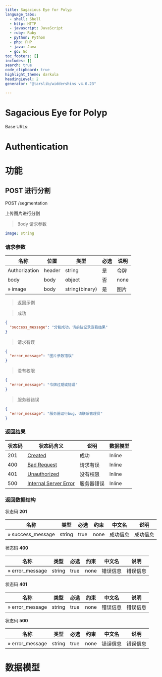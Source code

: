 ```yaml
---
title: Sagacious Eye for Polyp
language_tabs:
  - shell: Shell
  - http: HTTP
  - javascript: JavaScript
  - ruby: Ruby
  - python: Python
  - php: PHP
  - java: Java
  - go: Go
toc_footers: []
includes: []
search: true
code_clipboard: true
highlight_theme: darkula
headingLevel: 2
generator: "@tarslib/widdershins v4.0.23"

---
```


# Sagacious Eye for Polyp

Base URLs:

# Authentication

# 功能

## POST 进行分割

POST /segmentation

上传图片进行分割

> Body 请求参数

```yaml
image: string

```

### 请求参数

|名称|位置|类型|必选|说明|
|---|---|---|---|---|
|Authorization|header|string| 是 |令牌|
|body|body|object| 否 |none|
|» image|body|string(binary)| 是 |图片|

> 返回示例

> 成功

```json
{
  "success_message": "分割成功，请前往记录查看结果"
}
```

> 请求有误

```json
{
  "error_message": "图片参数错误"
}
```

> 没有权限

```json
{
  "error_message": "令牌过期或错误"
}
```

> 服务器错误

```json
{
  "error_message": "服务器运行bug，请联系管理员"
}
```

### 返回结果

|状态码|状态码含义|说明|数据模型|
|---|---|---|---|
|201|[Created](https://tools.ietf.org/html/rfc7231#section-6.3.2)|成功|Inline|
|400|[Bad Request](https://tools.ietf.org/html/rfc7231#section-6.5.1)|请求有误|Inline|
|401|[Unauthorized](https://tools.ietf.org/html/rfc7235#section-3.1)|没有权限|Inline|
|500|[Internal Server Error](https://tools.ietf.org/html/rfc7231#section-6.6.1)|服务器错误|Inline|

### 返回数据结构

状态码 **201**

|名称|类型|必选|约束|中文名|说明|
|---|---|---|---|---|---|
|» success_message|string|true|none|成功信息|成功信息|

状态码 **400**

|名称|类型|必选|约束|中文名|说明|
|---|---|---|---|---|---|
|» error_message|string|true|none|错误信息|错误信息|

状态码 **401**

|名称|类型|必选|约束|中文名|说明|
|---|---|---|---|---|---|
|» error_message|string|true|none|错误信息|错误信息|

状态码 **500**

|名称|类型|必选|约束|中文名|说明|
|---|---|---|---|---|---|
|» error_message|string|true|none|错误信息|错误信息|

# 数据模型

